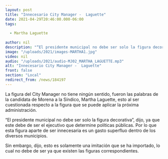 ```yaml
---
layout: post
title: "Innecesario City Manager -  Laguette"
date: 2021-04-29T20:46:00.000-06:00
tags:
  
  - Martha Laguette
  
author: nil
description: "“El presidente municipal no debe ser solo la figura decorativa”, dijo."
image: "/uploads/2021/images-MARTHA1.jpg"
video: nil
audio: "/uploads/2021/audio-MJ02_MARTHA_LAGUETTE.mp3"
alt: "Innecesario City Manager -  Laguette"
front: false
section: "Local"
redirect_from: /news/184197
---
```


La figura del City Manager no tiene ningún sentido, fueron las palabras de la candidata de Morena a la Síndico, Martha Laguette, esto al ser cuestionada respecto a la figura que se puede aplicar la próxima administración.

“El presidente municipal no debe ser solo la figura decorativa”, dijo, ya que este debe de ser el ejecutivo que determine políticas públicas. Por lo que esta figura aparte de ser innecesaria es un gasto superfluo dentro de los diversos municipios.

Sin embargo, dijo, esto es solamente una imitación que se ha importado, lo cual no debe de ser ya que existen las figuras correspondientes.
